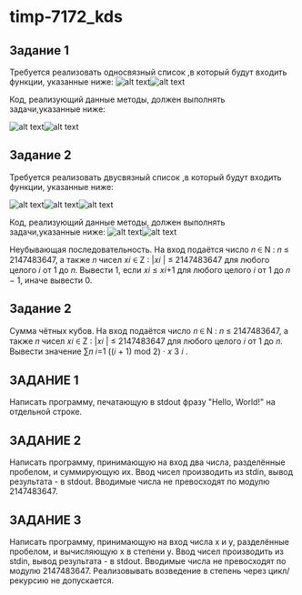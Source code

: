 # timp-7172_kds

## **Задание 1**

 Требуется реализовать односвязный список ,в который будут входить функции, указанные ниже:
 ![alt text](https://pp.userapi.com/c846522/v846522958/1c4374/ICcnQ5XxKp4.jpg)![alt text](https://pp.userapi.com/c846522/v846522958/1c437b/VyabgjfJCHQ.jpg)

Код, реализующий данные методы, должен выполнять задачи,указанные ниже:

![alt text](https://pp.userapi.com/c851124/v851124457/d5919/kNa1sRmQ248.jpg)![alt text](https://pp.userapi.com/c851124/v851124457/d592a/g9AExtOkF_w.jpg)

 ## **Задание 2**

 Требуется реализовать двусвязный список ,в который будут входить функции, указанные ниже:

 ![alt text](https://pp.userapi.com/c851124/v851124713/dc31d/hqnX5tXjHLU.jpg)![alt text](https://pp.userapi.com/c851124/v851124713/dc325/980rc_QXt8k.jpg)![alt text](https://pp.userapi.com/c851124/v851124713/dc32c/vQIHd7QZcOQ.jpg)

 Код, реализующий данные методы, должен выполнять задачи,указанные ниже:
 ![alt text](https://pp.userapi.com/c851124/v851124713/dc33c/GC2szoja6b0.jpg)![alt text](https://pp.userapi.com/c851124/v851124713/dc343/8VTh4hx6mjE.jpg)

Неубывающая последовательность. На вход подаётся число 𝑛 ∈ N : 𝑛 ≤ 2147483647, а также 𝑛 чисел 𝑥𝑖 ∈ Z : |𝑥𝑖
| ≤
2147483647 для любого целого 𝑖 от 1 до 𝑛. Вывести 1, если 𝑥𝑖 ≤ 𝑥𝑖+1 для
любого целого 𝑖 от 1 до 𝑛 − 1, иначе вывести 0.


 ## **Задание 2**
 
 Сумма чётных кубов. На вход подаётся число 𝑛 ∈ N :
𝑛 ≤ 2147483647, а также 𝑛 чисел 𝑥𝑖 ∈ Z : |𝑥𝑖
| ≤ 2147483647 для любого
целого 𝑖 от 1 до 𝑛. Вывести значение ∑︁𝑛
𝑖=1
((𝑖 + 1) mod 2) · 𝑥
3
𝑖
.

## **ЗАДАНИЕ 1**

Написать программу, печатающую в stdout фразу "Hello, World!" на отдельной строке.

## **ЗАДАНИЕ 2**
Написать программу, принимающую на вход два числа, разделённые пробелом, и суммирующую их. Ввод чисел производить из stdin, вывод результата - в stdout. Вводимые числа не превосходят по модулю 2147483647.

## **ЗАДАНИЕ 3**

Написать программу, принимающую на вход числа x и y, разделённые пробелом, и вычисляющую x в степени y. Ввод чисел производить из stdin, вывод результата - в stdout. Вводимые числа не превосходят по модулю 2147483647. Реализовывать возведение в степень через цикл/рекурсию не допускается.
